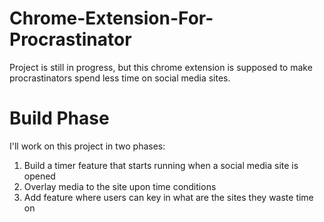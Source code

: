# Chrome-Extension-For-Procrastinator
Project is still in progress, but this chrome extension
is supposed to make procrastinators spend less time on
social media sites.

# Build Phase
I'll work on this project in two phases:
1) Build a timer feature that starts running when a social
media site is opened
2) Overlay media to the site upon time conditions 
3) Add feature where users can key in what are the sites 
they waste time on

